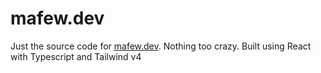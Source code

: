 # mafew.dev

Just the source code for [mafew.dev](https://mafew.dev). Nothing too crazy. Built using React with Typescript and Tailwind v4
